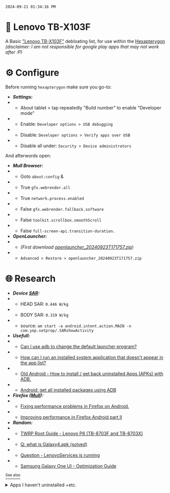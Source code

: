 `2024-09-21 01:34:16 PM`

# 📱 Lenovo TB-X103F
A Basic ["Lenovo TB-X103F"](https://www.gsmchoice.com/en/catalogue/lenovo/tab10/) debloating list, for use within the [Hexapterygon](https://github.com/GiorgosXou/hexapterygon) *(disclaimer: I am not responsible for google play apps that may not work after :P)*


# ⚙️ Configure
Before running `hexapterygon` make sure you go-to:

- ***Settings:***
- - About tablet > tap repeatedly "Build number" to enable "Developer mode"
- - Enable: `Developer options > USB debugging`
- - Disable: `Developer options > Verify apps over USB`
- - Disable all under: `Security > Device administrators`

And afterwords open:

- ***Mull Browser:***
- - Goto `about:config` &
- - True `gfx.webrender.all`
- - True `network.process.enabled`
- - False `gfx.webrender.fallback.software`
- - False `toolkit.scrollbox.smoothScroll`
- - False `full-screen-api.transition-duration.`
- ***OpenLauncher:***
- - *(First download [openlauncher_20240923T171757.zip](./openlauncher_20240923T171757.zip))*
- - `Advanced > Restore > openlauncher_20240923T171757.zip`


# 🌐 Research
- ***Device [SAR](https://en.wikipedia.org/wiki/Specific_absorption_rate):***
- - HEAD SAR: `0.446 W/kg`
- - BODY SAR: `0.319 W/kg`
- - source: `am start -a android.intent.action.MAIN -n com.yep.setprop/.SARshowActivity`
- ***Usefull:***
- - [Can I use adb to change the default launcher program?](https://stackoverflow.com/questions/14816780)
- - [How can I run an installed system application that doesn't appear in the app list?](https://android.stackexchange.com/a/110812/384395)
- - [Old Android - How to install / get back uninstalled Apps (APKs) with ADB.](https://xdaforums.com/t/how-to-install-get-back-uninstalled-apps-apks-with-adb.3894235/post-84291287)
- - [Android: get all installed packages using ADB](https://stackoverflow.com/questions/53634246)
- ***Firefox ([Mull](https://f-droid.org/en/packages/us.spotco.fennec_dos/)):***
- - [Fixing performance problems in Firefox on Android.](https://www.reddit.com/r/firefox/comments/11shvus/fixing_performance_problems_in_firefox_on_android/)
- - [Improving performance in Firefox Android part II](https://www.reddit.com/r/browsers/comments/1278zp5/improving_performance_in_firefox_android_part_ii/)
- ***Random:***
- - [TWRP Root Guide - Lenovo P8 (TB-8703F and TB-8703X)](https://xdaforums.com/t/twrp-root-guide-lenovo-p8-tb-8703f-and-tb-8703x.3689442/page-4)
- - [Q: what is Galaxy4.apk (solved)](https://xdaforums.com/t/q-what-is-galaxy4-apk-solved.2256813/)
- - [Question - LenovoServices is running](https://xdaforums.com/t/lenovoservices-is-running.4344689/)
- - [Samsung Galaxy One UI - Optimization Guide](https://xdaforums.com/t/samsung-galaxy-one-ui-optimization-guide.4376755/post-88058593)


[<sup>See also</sup>](https://github.com/GiorgosXou/Our-Xiaomi-Redmi-5A-riva-debloating-list/?tab=readme-ov-file#-research)

<details><summary>Apps I haven't uninstalled +etc.</summary>

```
pm uninstall -k --user 0 com.qualcomm.qti.extsettings                    # ext filesystem something?
pm uninstall -k --user 0 com.google.android.marvin.talkback              # Android Accessibility Suite (Improtant for some people)
pm uninstall -k --user 0 com.qualcomm.fastdormancy                       # https://en.wikipedia.org/wiki/Fast_Dormancy
pm uninstall -k --user 0 org.codeaurora.ims                              # IMS - "handles wireless functions" (experience says it's not so critical for this device)
pm uninstall -k --user 0 com.android.facelock                            # Maybe remove
pm uninstall -k --user 0 com.android.managedprovisioning                 # NFC shit?
pm uninstall -k --user 0 com.android.captiveportallogin                  # That stupid thing that hotel-networks popup i think
pm uninstall -k --user 0 com.google.android.configupdater                # seems safe to uninstall
pm uninstall -k --user 0 com.android.defcontainer                        # Maybe
pm uninstall -k --user 0 com.android.noisefield
pm uninstall -k --user 0 com.qualcomm.qti.carrierconfigure
pm uninstall -k --user 0 com.android.smspush
pm uninstall -k --user 0 com.dolby
pm uninstall -k --user 0 com.qualcomm.qti.telephony.vodafonepack
pm uninstall -k --user 0 com.google.android.backuptransport
pm uninstall -k --user 0 com.qualcomm.qti.accesscache
pm uninstall -k --user 0 com.android.bookmarkprovider
pm uninstall -k --user 0 com.android.settings
pm uninstall -k --user 0 com.qualcomm.qti.ims
pm uninstall -k --user 0 com.qualcomm.simcontacts
pm uninstall -k --user 0 com.qualcomm.qti.qs
pm uninstall -k --user 0 com.qualcomm.qti.tetherservice
pm uninstall -k --user 0 com.caf.fmradio
pm uninstall -k --user 0 com.android.vpndialogs
pm uninstall -k --user 0 com.android.phone
pm uninstall -k --user 0 com.android.shell
pm uninstall -k --user 0 com.android.providers.userdictionary
pm uninstall -k --user 0 com.android.location.fused
pm uninstall -k --user 0 com.android.systemui
pm uninstall -k --user 0 com.android.bluetoothmidiservice
pm uninstall -k --user 0 com.qualcomm.qti.networksetting
pm uninstall -k --user 0 com.android.bluetooth
pm uninstall -k --user 0 com.qualcomm.timeservice
pm uninstall -k --user 0 com.android.providers.contacts
pm uninstall -k --user 0 com.goodix.rawdata
pm uninstall -k --user 0 com.android.wallpaper
pm uninstall -k --user 0 com.android.wallpapercropper
pm uninstall -k --user 0 com.android.providers.media
pm uninstall -k --user 0 com.android.browser.overlay.swe
pm uninstall -k --user 0 com.android.protips
pm uninstall -k --user 0 com.android.externalstorage
pm uninstall -k --user 0 com.android.htmlviewer
pm uninstall -k --user 0 com.qualcomm.shutdownlistner
pm uninstall -k --user 0 com.qualcomm.qti.phonefeature
pm uninstall -k --user 0 com.qualcomm.qti.auth.sampleauthenticatorservice
pm uninstall -k --user 0 com.qualcomm.qti.notificationservice
pm uninstall -k --user 0 com.qualcomm.qti.telephonyservice
pm uninstall -k --user 0 com.qualcomm.qti.auth.fidocryptoservice
pm uninstall -k --user 0 com.qualcomm.qti.auth.securesampleauthservice
pm uninstall -k --user 0 com.qualcomm.qti.loadcarrier
pm uninstall -k --user 0 com.qualcomm.qcrilmsgtunnel
pm uninstall -k --user 0 com.qualcomm.wfd.service
pm uninstall -k --user 0 com.qualcomm.sta
pm uninstall -k --user 0 com.qualcomm.svi
pm uninstall -k --user 0 com.qualcomm.cabl
pm uninstall -k --user 0 com.qti.qualcomm.datastatusnotification
pm uninstall -k --user 0 com.qti.primarycardcontroller
pm uninstall -k --user 0 com.android.documentsui
pm uninstall -k --user 0 com.qapp.secprotect
pm uninstall -k --user 0 com.android.pacprocessor
pm uninstall -k --user 0 com.android.certinstaller
pm uninstall -k --user 0 com.android.carrierconfig
pm uninstall -k --user 0 android
pm uninstall -k --user 0 com.android.backupconfirm
pm uninstall -k --user 0 com.android.statementservice
pm uninstall -k --user 0 com.android.providers.settings
pm uninstall -k --user 0 com.android.sharedstoragebackup
pm uninstall -k --user 0 com.android.printspooler
pm uninstall -k --user 0 com.android.frameworks.telresources
pm uninstall -k --user 0 com.lenovo.acttab
pm uninstall -k --user 0 com.android.inputdevices
pm uninstall -k --user 0 com.android.musicfx
pm uninstall -k --user 0 com.android.poweroffhandlerapp
pm uninstall -k --user 0 com.android.keychain
pm uninstall -k --user 0 com.google.android.packageinstaller
pm uninstall -k --user 0 com.android.calllogbackup
pm uninstall -k --user 0 com.huaqin.countrylist
pm uninstall -k --user 0 org.codeaurora.btmultisim
pm uninstall -k --user 0 com.android.keyguard.wallpaper
pm uninstall -k --user 0 com.android.proxyhandler
```
```
am start -a android.intent.action.MAIN -n com.benny.openlauncher/.activity.HomeActivity # Starting Home Activity
```

</details>
